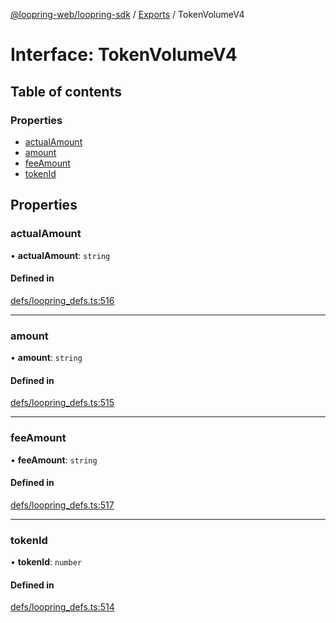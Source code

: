[@loopring-web/loopring-sdk](../README.md) / [Exports](../modules.md) / TokenVolumeV4

# Interface: TokenVolumeV4

## Table of contents

### Properties

- [actualAmount](TokenVolumeV4.md#actualamount)
- [amount](TokenVolumeV4.md#amount)
- [feeAmount](TokenVolumeV4.md#feeamount)
- [tokenId](TokenVolumeV4.md#tokenid)

## Properties

### actualAmount

• **actualAmount**: `string`

#### Defined in

[defs/loopring_defs.ts:516](https://github.com/Loopring/loopring_sdk/blob/29b8a2c/src/defs/loopring_defs.ts#L516)

___

### amount

• **amount**: `string`

#### Defined in

[defs/loopring_defs.ts:515](https://github.com/Loopring/loopring_sdk/blob/29b8a2c/src/defs/loopring_defs.ts#L515)

___

### feeAmount

• **feeAmount**: `string`

#### Defined in

[defs/loopring_defs.ts:517](https://github.com/Loopring/loopring_sdk/blob/29b8a2c/src/defs/loopring_defs.ts#L517)

___

### tokenId

• **tokenId**: `number`

#### Defined in

[defs/loopring_defs.ts:514](https://github.com/Loopring/loopring_sdk/blob/29b8a2c/src/defs/loopring_defs.ts#L514)
